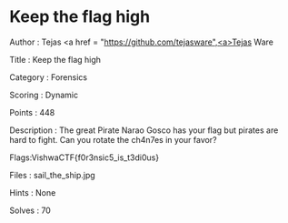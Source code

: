 # Keep the flag high

Author : Tejas <a href = "https://github.com/tejasware",<a>Tejas Ware</a>

Title : Keep the flag high

Category : Forensics

Scoring : Dynamic

Points : 448

Description : The great Pirate Narao Gosco has your flag but pirates are hard to fight. Can you rotate the ch4n7es in your favor?

Flags:VishwaCTF{f0r3nsic5_is_t3di0us}

Files : sail_the_ship.jpg

Hints : None

Solves : 70
